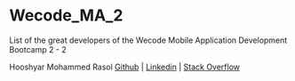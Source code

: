 # Wecode_MA_2
List of the great developers of the Wecode Mobile Application Development Bootcamp 2 - 2

Hooshyar Mohammed Rasol [Github](https://github.com/osamahatam) | [Linkedin](https://www.linkedin.com/in/osama-hatam-a7161b1b0) | [Stack Overflow](https://stackoverflow.com/users/10622449/osama-hatam)

